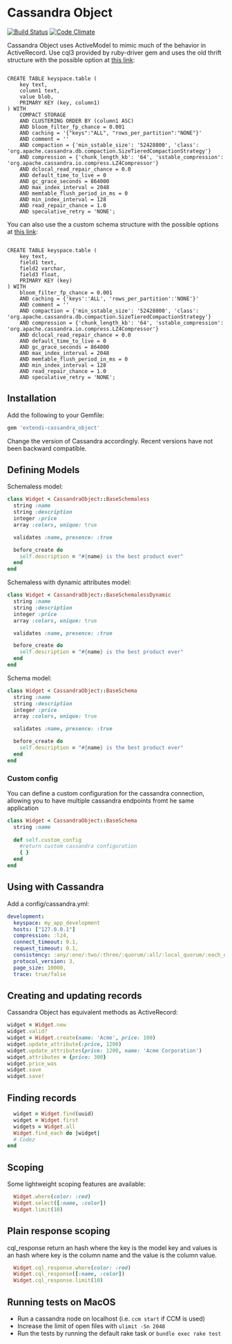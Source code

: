 # Cassandra Object
[![Build Status](https://secure.travis-ci.org/giovannelli/cassandra_object.png)](http://travis-ci.org/giovannelli/cassandra_object) [![Code Climate](https://codeclimate.com/github/giovannelli/cassandra_object/badges/gpa.svg)](https://codeclimate.com/github/giovannelli/cassandra_object)

Cassandra Object uses ActiveModel to mimic much of the behavior in ActiveRecord. 
Use cql3 provided by ruby-driver gem and uses the old thrift structure with the possible option at [this link](https://docs.datastax.com/en/cql/3.1/cql/cql_reference/create_table_r.html?hl=create%2Ctable):

```shell

CREATE TABLE keyspace.table (
    key text,
    column1 text,
    value blob,
    PRIMARY KEY (key, column1)
) WITH 
    COMPACT STORAGE
    AND CLUSTERING ORDER BY (column1 ASC)
    AND bloom_filter_fp_chance = 0.001
    AND caching = '{"keys":"ALL", "rows_per_partition":"NONE"}'
    AND comment = ''
    AND compaction = {'min_sstable_size': '52428800', 'class': 'org.apache.cassandra.db.compaction.SizeTieredCompactionStrategy'}
    AND compression = {'chunk_length_kb': '64', 'sstable_compression': 'org.apache.cassandra.io.compress.LZ4Compressor'}
    AND dclocal_read_repair_chance = 0.0
    AND default_time_to_live = 0
    AND gc_grace_seconds = 864000
    AND max_index_interval = 2048
    AND memtable_flush_period_in_ms = 0
    AND min_index_interval = 128
    AND read_repair_chance = 1.0
    AND speculative_retry = 'NONE';
```

You can also use the a custom schema structure with the possible options at [this link](https://docs.datastax.com/en/cql/3.3/cql/cql_reference/cqlCreateTable.html#tabProp):

```shell

CREATE TABLE keyspace.table (
    key text,
    field1 text,
    field2 varchar,
    field3 float,
    PRIMARY KEY (key)
) WITH 
    bloom_filter_fp_chance = 0.001
    AND caching = {'keys':'ALL', 'rows_per_partition':'NONE'}'
    AND comment = ''
    AND compaction = {'min_sstable_size': '52428800', 'class': 'org.apache.cassandra.db.compaction.SizeTieredCompactionStrategy'}
    AND compression = {'chunk_length_kb': '64', 'sstable_compression': 'org.apache.cassandra.io.compress.LZ4Compressor'}
    AND dclocal_read_repair_chance = 0.0
    AND default_time_to_live = 0
    AND gc_grace_seconds = 864000
    AND max_index_interval = 2048
    AND memtable_flush_period_in_ms = 0
    AND min_index_interval = 128
    AND read_repair_chance = 1.0
    AND speculative_retry = 'NONE';
```

## Installation

Add the following to your Gemfile:
```ruby
gem 'extendi-cassandra_object'
```

Change the version of Cassandra accordingly. Recent versions have not been backward compatible.

## Defining Models

Schemaless model:
```ruby
class Widget < CassandraObject::BaseSchemaless
  string :name
  string :description
  integer :price
  array :colors, unique: true

  validates :name, presence: :true

  before_create do
    self.description = "#{name} is the best product ever"
  end
end
```

Schemaless with dynamic attributes model:
```ruby
class Widget < CassandraObject::BaseSchemalessDynamic
  string :name
  string :description
  integer :price
  array :colors, unique: true

  validates :name, presence: :true

  before_create do
    self.description = "#{name} is the best product ever"
  end
end
```

Schema model:
```ruby
class Widget < CassandraObject::BaseSchema
  string :name
  string :description
  integer :price
  array :colors, unique: true

  validates :name, presence: :true

  before_create do
    self.description = "#{name} is the best product ever"
  end
end
```
### Custom config

You can define a custom configuration for the cassandra connection, allowing you to have multiple cassandra endpoints fromt he same application

```ruby
class Widget < CassandraObject::BaseSchema
  string :name
  
  def self.custom_config
    #return custom cassandra configuration  
    { }
  end
end
```
 
## Using with Cassandra
  
Add a config/cassandra.yml:

```yaml
development:
  keyspace: my_app_development
  hosts: ["127.0.0.1"]
  compression: :lz4,
  connect_timeout: 0.1,
  request_timeout: 0.1,
  consistency: :any/:one/:two/:three/:quorum/:all/:local_quorum/:each_quorum/:serial/:local_serial/:local_one,
  protocol_version: 3,
  page_size: 10000,
  trace: true/false
```

## Creating and updating records

Cassandra Object has equivalent methods as ActiveRecord:

```ruby
widget = Widget.new
widget.valid?
widget = Widget.create(name: 'Acme', price: 100)
widget.update_attribute(:price, 1200)
widget.update_attributes(price: 1200, name: 'Acme Corporation')
widget.attributes = {price: 300}
widget.price_was
widget.save
widget.save!
```

## Finding records

```ruby
  widget = Widget.find(uuid)
  widget = Widget.first
  widgets = Widget.all
  Widget.find_each do |widget|
  # Codez
end
```

## Scoping

Some lightweight scoping features are available:
```ruby
  Widget.where(color: :red)
  Widget.select([:name, :color])
  Widget.limit(10)
```

## Plain response scoping

cql_response return an hash where the key is the model key and values is an hash where key is the column name and the value is the column value.

```ruby
  Widget.cql_response.where(color: :red)
  Widget.cql_response([:name, :color])
  Widget.cql_response.limit(10)
```

## Running tests on MacOS

* Run a cassandra node on localhost (i.e. `ccm start` if CCM is used)
* Increase the limit of open files with `ulimit -Sn 2048`
* Run the tests by running the default rake task or `bundle exec rake test`
